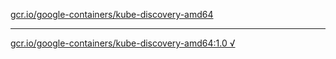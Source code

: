 [gcr.io/google-containers/kube-discovery-amd64](https://hub.docker.com/r/anjia0532/kube-discovery-amd64/tags/) 

----
[gcr.io/google-containers/kube-discovery-amd64:1.0 √](https://hub.docker.com/r/anjia0532/google-containers.kube-discovery-amd64/tags/)

